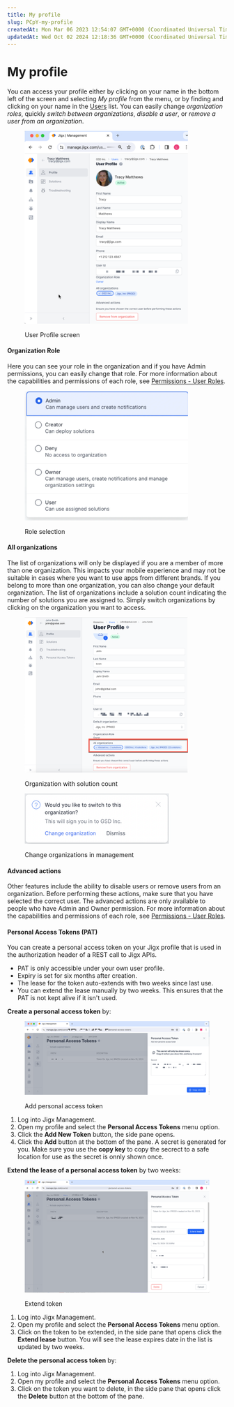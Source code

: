 ```yaml
---
title: My profile
slug: PCpY-my-profile
createdAt: Mon Mar 06 2023 12:54:07 GMT+0000 (Coordinated Universal Time)
updatedAt: Wed Oct 02 2024 12:18:36 GMT+0000 (Coordinated Universal Time)
---
```


# My profile

You can access your profile either by clicking on your name in the bottom left of the screen and selecting _My profile_ from the menu, or by finding and clicking on your name in the [Users](Users.md) list. You can easily change _organization roles_, quickly _switch between organizations_, _disable a user_, or _remove a user from an organization_.

<figure><img src="../.gitbook/assets/JM-MyProfile.png" alt="User Profile screen" width="375"><figcaption><p>User Profile screen</p></figcaption></figure>

#### Organization Role

Here you can see your role in the organization and if you have Admin permissions, you can easily change that role. For more information about the capabilities and permissions of each role, see [Permissions - User Roles](<Permissions - User Roles.md>).

<figure><img src="../.gitbook/assets/jm-orgRoles.png" alt="Role selection" width="375"><figcaption><p>Role selection</p></figcaption></figure>

#### All organizations

The list of organizations will only be displayed if you are a member of more than one organization. This impacts your mobile experience and may not be suitable in cases where you want to use apps from different brands. If you belong to more than one organization, you can also change your default organization. The list of organizations include a solution count indicating the number of solutions you are assigned to. Simply switch organizations by clicking on the organization you want to access.

<figure><img src="../.gitbook/assets/JM-SolutionCount.png" alt="Organization with solution count" width="375"><figcaption><p>Organization with solution count</p></figcaption></figure>

<figure><img src="../.gitbook/assets/jm-org-switch.png" alt="Change organizations in management" width="331"><figcaption><p>Change organizations in management</p></figcaption></figure>

#### Advanced actions

Other features include the ability to disable users or remove users from an organization. Before performing these actions, make sure that you have selected the correct user. The advanced actions are only available to people who have Admin and Owner permission. For more information about the capabilities and permissions of each role, see [Permissions - User Roles](<Permissions - User Roles.md>).

#### Personal Access Tokens (PAT)

You can create a personal access token on your Jigx profile that is used in the authorization header of a REST call to Jigx APIs.

* PAT is only accessible under your own user profile.
* Expiry is set for six months after creation.
* The lease for the token auto-extends with two weeks since last use.
* You can extend the lease manually by two weeks. This ensures that the PAT is not kept alive if it isn't used.

**Create a personal access token** by:

<figure><img src="../.gitbook/assets/JM-PATCreate.png" alt="Add personal access token"><figcaption><p>Add personal access token</p></figcaption></figure>

1. Log into Jigx Management.
2. Open my profile and select the **Personal Access Tokens** menu option.
3. Click the **Add New Token** button, the side pane opens.
4. Click the **Add** button at the bottom of the pane. A secret is generated for you. Make sure you use the **copy key** to copy the secrect to a safe location for use as the secret is onnly shown once.

**Extend the lease of a personal access token** by two weeks:

<figure><img src="../.gitbook/assets/JM-PATExtend.png" alt="Extend token"><figcaption><p>Extend token</p></figcaption></figure>

1. Log into Jigx Management.
2. Open my profile and select the **Personal Access Tokens** menu option.
3. Click on the token to be extended, in the side pane that opens click the **Extend lease** button. You will see the lease expires date in the list is updated by two weeks.

**Delete the personal access token** by:

1. Log into Jigx Management.
2. Open my profile and select the **Personal Access Tokens** menu option.
3. Click on the token you want to delete, in the side pane that opens click the **Delete** button at the bottom of the pane.
